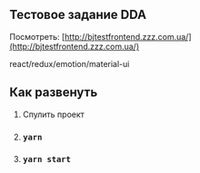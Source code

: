 ## Тестовое задание DDA

Посмотреть: [http://bjtestfrontend.zzz.com.ua/](http://bjtestfrontend.zzz.com.ua/)

react/redux/emotion/material-ui

## Как развенуть

1. Спулить проект
2. ### `yarn`
3. ### `yarn start`
